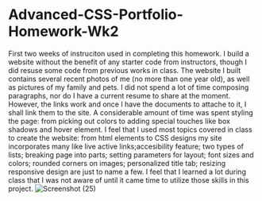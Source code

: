 # Advanced-CSS-Portfolio-Homework-Wk2
First two weeks of instruciton used in completing this homework.
I build a website without the benefit of any starter code from instructors, though I did resuse some code from previous works in class.
The website I built contains several recent photos of me (no more than one year old), as well as pictures of my family and pets. 
I did not spend a lot of time composing paragraphs, nor do I have a current resume to share at the moment.
However, the links work and once I have the documents to attache to it, I shall link them to the site.
A considerable amount of time was spent styling the page: from picking out colors to adding special touches like box shadows and hover element.
I feel that I used most topics covered in class to create the website: from html elements to CSS designs my site incorporates many like live active links;accesibility feature; two types of lists; breaking page into parts; setting parameters for layout; font sizes and colors; rounded corners on images; personalized title tab; resizing responsive design are just to name a few.
I feel that I learned a lot during class that I was not aware of until it came time to utilize those skills in this project.
![Screenshot (25)](https://user-images.githubusercontent.com/99770212/156908989-83bb4512-f957-4936-8859-3842d720687b.png)
